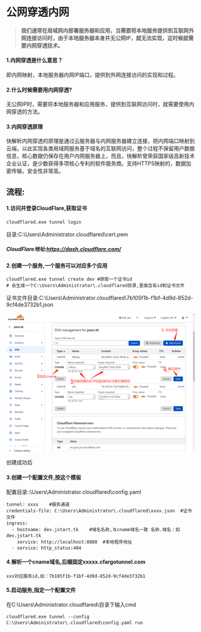# 公网穿透内网

> #### 我们通常在局域网内部署服务器和应用，当需要将本地服务提供到互联网外网连接访问时，由于本地服务器本身并无公网IP，就无法实现，这时候就需要内网穿透技术。

#### 1.内网穿透是什么意思？

即内网映射，本地服务器内网IP端口，提供到外网连接访问的实现和过程。

#### 2.什么时候需要用内网穿透?

无公网IP时，需要将本地服务器和应用服务，提供到互联网访问时，就需要使用内网穿透的方法。

#### 3.内网穿透原理

快解析内网穿透的原理是通过云服务器与内网服务器建立连接，把内网端口映射到云端，以此实现各类局域网服务基于域名的互联网访问，整个过程不保留用户数据信息，核心数据仍保存在用户内网服务器上，而且，快解析曾荣获国家级高新技术企业认证，是少数获得多项核心专利的软件服务商。支持HTTPS映射的，数据加密传输，安全性非常高。

## 流程:

#### 1.访问并登录CloudFlare,获取证书

```cmd
cloudflared.exe tunnel login
```

目录:C:\Users\Administrator\.cloudflared\cert.pem

##### CloudFlare地址:https://dash.cloudflare.com/

#### 2.创建一个服务,一个服务可以对应多个应用

```cmd
cloudflared.exe tunnel create dev #获取一个证书id
# 会生成一个C:\Users\Administrator\.cloudflared目录,里面含有id和证书文件
```

证书文件目录:C:\Users\Administrator\.cloudflared\7b105f1b-f1bf-4d9d-852d-9cf4de3732b1.json

![image-20221129094425493](images/image-20221129094425493.png)

创建成功后

#### 3.创建一个配置文件,按这个模板

配置目录::\Users\Administrator\.cloudflared\config.yaml

```shell
tunnel: xxxx    #服务通道
credentials-file: C:\Users\Administrator\.cloudflared\xxxx.json  #证书文件
ingress:
  - hostname: dev.jstart.tk    #域名名称,与cname域名一致 名称.域名：如dev.jstart.tk
    service: http://localhost:8080  #本地程序地址
  - service: http_status:404
```

#### 4.解析一个cname域名,后缀固定xxxxx.cfargotunnel.com

```
xxx对应服务id,如：7b105f1b-f1bf-4d9d-852d-9cf4de3732b1
```

#### 5.启动服务,指定一个配置文件

在C:\Users\Administrator\.cloudflared\目录下输入cmd

```
cloudflared.exe tunnel --config C:\Users\Administrator\.cloudflared\config.yaml run
```


